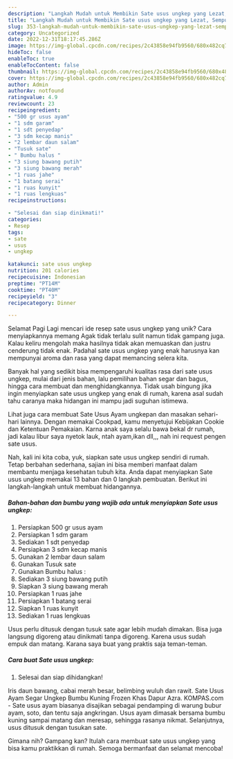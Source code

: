 ```yaml
---
description: "Langkah Mudah untuk Membikin Sate usus ungkep yang Lezat, Sempurna"
title: "Langkah Mudah untuk Membikin Sate usus ungkep yang Lezat, Sempurna"
slug: 353-langkah-mudah-untuk-membikin-sate-usus-ungkep-yang-lezat-sempurna
category: Uncategorized
date: 2022-12-31T18:17:45.286Z
image: https://img-global.cpcdn.com/recipes/2c43858e94fb9560/680x482cq70/sate-usus-ungkep-foto-resep-utama.jpg
hideToc: false
enableToc: true
enableTocContent: false
thumbnail: https://img-global.cpcdn.com/recipes/2c43858e94fb9560/680x482cq70/sate-usus-ungkep-foto-resep-utama.jpg
cover: https://img-global.cpcdn.com/recipes/2c43858e94fb9560/680x482cq70/sate-usus-ungkep-foto-resep-utama.jpg
author: Admin
authorAv: notfound
ratingvalue: 4.9
reviewcount: 23
recipeingredient:
- "500 gr usus ayam"
- "1 sdm garam"
- "1 sdt penyedap"
- "3 sdm kecap manis"
- "2 lembar daun salam"
- "Tusuk sate"
- " Bumbu halus "
- "3 siung bawang putih"
- "3 siung bawang merah"
- "1 ruas jahe"
- "1 batang serai"
- "1 ruas kunyit"
- "1 ruas lengkuas"
recipeinstructions:

- "Selesai dan siap dinikmati!"
categories:
- Resep
tags:
- sate
- usus
- ungkep

katakunci: sate usus ungkep 
nutrition: 201 calories
recipecuisine: Indonesian
preptime: "PT14M"
cooktime: "PT40M"
recipeyield: "3"
recipecategory: Dinner

---
```



Selamat Pagi Lagi mencari ide resep sate usus ungkep yang unik? Cara menyiapkannya memang Agak tidak terlalu sulit namun tidak gampang juga. Kalau keliru mengolah maka hasilnya tidak akan memuaskan dan justru cenderung tidak enak. Padahal sate usus ungkep yang enak harusnya kan mempunyai aroma dan rasa yang dapat memancing selera kita.


Banyak hal yang sedikit bisa mempengaruhi kualitas rasa dari sate usus ungkep, mulai dari jenis bahan, lalu pemilihan bahan segar dan bagus, hingga cara membuat dan menghidangkannya. Tidak usah bingung jika ingin menyiapkan sate usus ungkep yang enak di rumah, karena asal sudah tahu caranya maka hidangan ini mampu jadi suguhan istimewa.

Lihat juga cara membuat Sate Usus Ayam ungkepan dan masakan sehari-hari lainnya. Dengan memakai Cookpad, kamu menyetujui Kebijakan Cookie dan Ketentuan Pemakaian. Karna anak saya selalu bawa bekal dr rumah, jadi kalau libur saya nyetok lauk, ntah ayam,ikan dll,,, nah ini request pengen sate usus.


Nah, kali ini kita coba, yuk, siapkan sate usus ungkep sendiri di rumah. Tetap berbahan sederhana, sajian ini bisa memberi manfaat dalam membantu menjaga kesehatan tubuh kita. Anda dapat menyiapkan Sate usus ungkep memakai 13 bahan dan 0 langkah pembuatan. Berikut ini langkah-langkah untuk membuat hidangannya.

<!--inarticleads1-->

##### Bahan-bahan dan bumbu yang wajib ada untuk menyiapkan Sate usus ungkep:

1. Persiapkan 500 gr usus ayam
1. Persiapkan 1 sdm garam
1. Sediakan 1 sdt penyedap
1. Persiapkan 3 sdm kecap manis
1. Gunakan 2 lembar daun salam
1. Gunakan Tusuk sate
1. Gunakan  Bumbu halus :
1. Sediakan 3 siung bawang putih
1. Siapkan 3 siung bawang merah
1. Persiapkan 1 ruas jahe
1. Persiapkan 1 batang serai
1. Siapkan 1 ruas kunyit
1. Sediakan 1 ruas lengkuas


Usus perlu ditusuk dengan tusuk sate agar lebih mudah dimakan. Bisa juga langsung digoreng atau dinikmati tanpa digoreng. Karena usus sudah empuk dan matang. Karana saya buat yang praktis saja teman-teman. 

<!--inarticleads2-->

##### Cara buat Sate usus ungkep:


1. Selesai dan siap dihidangkan!

Iris daun bawang, cabai merah besar, belimbing wuluh dan rawit. Sate Usus Ayam Segar Ungkep Bumbu Kuning Frozen Khas Dapur Azra. KOMPAS.com - Sate usus ayam biasanya disajikan sebagai pendamping di warung bubur ayam, soto, dan tentu saja angkringan. Usus ayam dimasak bersama bumbu kuning sampai matang dan meresap, sehingga rasanya nikmat. Selanjutnya, usus ditusuk dengan tusukan sate. 

Gimana nih? Gampang kan? Itulah cara membuat sate usus ungkep yang bisa kamu praktikkan di rumah. Semoga bermanfaat dan selamat mencoba!
